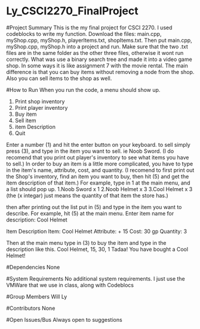 # Ly_CSCI2270_FinalProject

#Project Summary
This is the my final project for CSCI 2270.
I used codeblocks to write my function. 
Download the files: main.cpp,  myShop.cpp, myShop.h, playerItems.txt, shopItems.txt.
Then put main.cpp, myShop.cpp, myShop.h into a project and run.
Make sure that the two .txt files are in the same folder as the other three files, otherwise it wont run correctly.
What was use a binary search tree and made it into a video game shop.
In some ways it is like assignment 7 with the movie rental.
The main difference is that you can buy items without removing a node from the shop.
Also you can sell items to the shop as well.

#How to Run
When you run the code, a menu should show up.
1. Print shop inventory
2. Print player inventory
3. Buy item
4. Sell item
5. item Description
6. Quit

Enter a number (1) and hit the enter button on your keyboard.
to sell simply press (3), and type in the item you want to sell. ie Noob Sword.
(I do recomend that you print out player's inventory to see what items you have to sell.)
In order to buy an item is a little more complicated, you have to type in the item's name, attribute, cost, and quantity.
(I recomend to first print out the Shop's inventory, find an item you want to buy, then hit (5) and get the item description of that item.)
For example, type in 1 at the main menu, and a list should pop up.
1.Noob Sword x 1
2.Noob Helmet x 3
3.Cool Helmet x 3
(the (x integar) just means the quantity of that item the store has.)

then after printing out the list put in (5) and type in the item you want to describe.
For example, hit (5) at the main menu.
Enter item name for description:
Cool Helmet


Item Description
Item: Cool Helmet
Attribute: + 15
Cost: 30 gp
Quantity: 3

Then at the main menu type in (3) to buy the item and type in the description like this.
Cool Helmet, 15, 30, 1
Tadaa! You have bought a Cool Helmet! 

#Dependencies
None

#System Requirements
No additional system requirements.
I just use the VMWare that we use in class, along with Codeblocs

#Group Members
Will Ly

#Contributors
None

#Open Issues/Bus
Always open to suggestions

